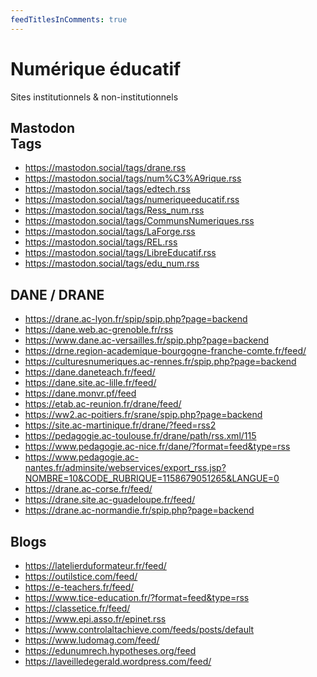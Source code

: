 ```yaml
---
feedTitlesInComments: true
---
```



# Numérique éducatif

Sites institutionnels & non-institutionnels

## Mastodon <aside>Tags</aside>

- https://mastodon.social/tags/drane.rss
- https://mastodon.social/tags/num%C3%A9rique.rss
- https://mastodon.social/tags/edtech.rss
- https://mastodon.social/tags/numeriqueeducatif.rss
- https://mastodon.social/tags/Ress_num.rss
- https://mastodon.social/tags/CommunsNumeriques.rss
- https://mastodon.social/tags/LaForge.rss
- https://mastodon.social/tags/REL.rss
- https://mastodon.social/tags/LibreEducatif.rss
- https://mastodon.social/tags/edu_num.rss

## DANE / DRANE

- https://drane.ac-lyon.fr/spip/spip.php?page=backend <!-- DRANE Lyon -->
- https://dane.web.ac-grenoble.fr/rss <!-- DANE Grenoble -->
- https://www.dane.ac-versailles.fr/spip.php?page=backend <!-- DANE Versailles -->
- https://drne.region-academique-bourgogne-franche-comte.fr/feed/ <!-- DANE Bourgogne-Franche-Comté -->
- https://culturesnumeriques.ac-rennes.fr/spip.php?page=backend <!-- DANE Rennes -->
- https://dane.daneteach.fr/feed/ <!-- DANE Nancy-Metz -->
- https://dane.site.ac-lille.fr/feed/ <!-- DANE Lille -->
- https://dane.monvr.pf/feed <!-- DANE Polynésie Française -->
- https://etab.ac-reunion.fr/drane/feed/ <!-- DANE La Réunion -->
- https://ww2.ac-poitiers.fr/srane/spip.php?page=backend <!-- DANE Poitiers -->
- https://site.ac-martinique.fr/drane/?feed=rss2 <!-- DANE Martinique -->
- https://pedagogie.ac-toulouse.fr/drane/path/rss.xml/115 <!-- DANE Toulouse -->
- https://www.pedagogie.ac-nice.fr/dane/?format=feed&type=rss <!-- DANE Nice -->
- https://www.pedagogie.ac-nantes.fr/adminsite/webservices/export_rss.jsp?NOMBRE=10&CODE_RUBRIQUE=1158679051265&LANGUE=0 <!-- DANE Nantes -->
- https://drane.ac-corse.fr/feed/ <!-- DRANE Corse -->
- https://drane.site.ac-guadeloupe.fr/feed/ <!-- DRANE Guadeloupe -->
- https://drane.ac-normandie.fr/spip.php?page=backend <!-- DRANE Normandie -->

## Blogs

- https://latelierduformateur.fr/feed/ <!-- L'atelier du formateur -->
- https://outilstice.com/feed/ <!-- Les Outils Tice -->
- https://e-teachers.fr/feed/ <!-- E-Teachers -->
- https://www.tice-education.fr/?format=feed&type=rss <!-- Tice-education -->
- https://classetice.fr/feed/ <!-- Classe TICE -->
- https://www.epi.asso.fr/epinet.rss <!-- Association Enseignement Public & Informatique -->
- https://www.controlaltachieve.com/feeds/posts/default <!-- Control Alt Achieve -->
- https://www.ludomag.com/feed/ <!-- Ludomag -->
- https://edunumrech.hypotheses.org/feed <!-- Éducation, numérique et recherche -->
- https://laveilledegerald.wordpress.com/feed/ <!-- La Veille de Gér@ld -->
